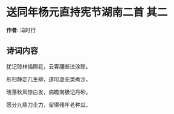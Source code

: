 # 送同年杨元直持宪节湖南二首  其二

**作者**: 冯时行

## 诗词内容

犹记琼林插赐花，云霄翮断进涂赊。

形归静定几生柳，道叩虚无类煮沙。

晓落秋风惊白发，病瞻南极记丹砂。

愿分九鼎刀圭力，留得残年老种瓜。

